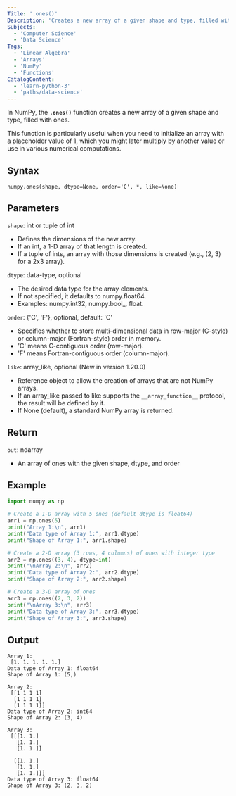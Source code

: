 ```yaml
---
Title: '.ones()'
Description: 'Creates a new array of a given shape and type, filled with ones.'
Subjects:
  - 'Computer Science'
  - 'Data Science'
Tags:
  - 'Linear Algebra'
  - 'Arrays'
  - 'NumPy'
  - 'Functions'
CatalogContent:
  - 'learn-python-3'
  - 'paths/data-science'
---
```


In NumPy, the **`.ones()`** function creates a new array of a given shape and type, filled with ones.

This function is particularly useful when you need to initialize an array with a placeholder value of 1, which you might later multiply by another value or use in various numerical computations.

## Syntax

```pseudo
numpy.ones(shape, dtype=None, order='C', *, like=None)
```

## Parameters

`shape`: int or tuple of int

- Defines the dimensions of the new array.
- If an int, a 1-D array of that length is created.
- If a tuple of ints, an array with those dimensions is created (e.g., (2, 3) for a 2x3 array).

`dtype`: data-type, optional

- The desired data type for the array elements.
- If not specified, it defaults to numpy.float64.
- Examples: numpy.int32, numpy.bool_, float.

`order`: {'C', 'F'}, optional, default: 'C'

- Specifies whether to store multi-dimensional data in row-major (C-style) or column-major (Fortran-style) order in memory.
- 'C' means C-contiguous order (row-major).
- 'F' means Fortran-contiguous order (column-major).

`like`: array_like, optional (New in version 1.20.0)

- Reference object to allow the creation of arrays that are not NumPy arrays.
- If an array_like passed to like supports the `__array_function__` protocol, the result will be defined by it.
- If None (default), a standard NumPy array is returned.

## Return

`out`: ndarray

- An array of ones with the given shape, dtype, and order

## Example

```py
import numpy as np

# Create a 1-D array with 5 ones (default dtype is float64)
arr1 = np.ones(5)
print("Array 1:\n", arr1)
print("Data type of Array 1:", arr1.dtype)
print("Shape of Array 1:", arr1.shape)

# Create a 2-D array (3 rows, 4 columns) of ones with integer type
arr2 = np.ones((3, 4), dtype=int)
print("\nArray 2:\n", arr2)
print("Data type of Array 2:", arr2.dtype)
print("Shape of Array 2:", arr2.shape)

# Create a 3-D array of ones
arr3 = np.ones((2, 3, 2))
print("\nArray 3:\n", arr3)
print("Data type of Array 3:", arr3.dtype)
print("Shape of Array 3:", arr3.shape)

```

## Output

```shell
Array 1:
 [1. 1. 1. 1. 1.]
Data type of Array 1: float64
Shape of Array 1: (5,)

Array 2:
 [[1 1 1 1]
  [1 1 1 1]
  [1 1 1 1]]
Data type of Array 2: int64
Shape of Array 2: (3, 4)

Array 3:
 [[[1. 1.]
   [1. 1.]
   [1. 1.]]

  [[1. 1.]
   [1. 1.]
   [1. 1.]]]
Data type of Array 3: float64
Shape of Array 3: (2, 3, 2)
```

